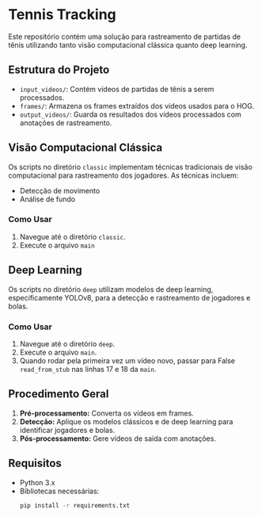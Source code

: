 # Tennis Tracking

Este repositório contém uma solução para rastreamento de partidas de tênis utilizando tanto visão computacional clássica quanto deep learning.

## Estrutura do Projeto

- `input_videos/`: Contém vídeos de partidas de tênis a serem processados.
- `frames/`: Armazena os frames extraídos dos vídeos usados para o HOG.
- `output_videos/`: Guarda os resultados dos vídeos processados com anotações de rastreamento.

## Visão Computacional Clássica

Os scripts no diretório `classic` implementam técnicas tradicionais de visão computacional para rastreamento dos jogadores. As técnicas incluem:
- Detecção de movimento
- Análise de fundo

### Como Usar
1. Navegue até o diretório `classic`.
2. Execute o arquivo `main`

## Deep Learning

Os scripts no diretório `deep` utilizam modelos de deep learning, especificamente YOLOv8, para a detecção e rastreamento de jogadores e bolas.

### Como Usar
1. Navegue até o diretório `deep`.
2. Execute o arquivo `main`.
3. Quando rodar pela primeira vez um vídeo novo, passar para False `read_from_stub` nas linhas 17 e 18 da `main`.

## Procedimento Geral

1. **Pré-processamento:** Converta os vídeos em frames.
2. **Detecção:** Aplique os modelos clássicos e de deep learning para identificar jogadores e bolas.
3. **Pós-processamento:** Gere vídeos de saída com anotações.

## Requisitos

- Python 3.x
- Bibliotecas necessárias:
    ```sh
    pip install -r requirements.txt
    ```
